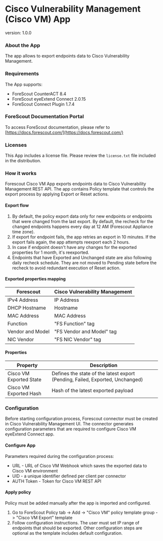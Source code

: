 # Cisco Vulnerability Management (Cisco VM) App
version: 1.0.0

### About the App
The app allows to export endpoints data to Cisco Vulnerability Management.

### Requirements
The App supports:
- ForeScout CounterACT 8.4
- ForeScout eyeExtend Connect 2.0.15
- ForeScout Connect Plugin 1.7.4

### ForeScout Documentation Portal
To access ForeScout documentation, please refer to [https://docs.forescout.com/](https://docs.forescout.com/)

### Licenses
This App includes a license file. Please review the `license.txt` file included in the distribution.

### How it works
Forescout Cisco VM App exports endpoints data to Cisco Vulnerability Management REST API.
The app contains Policy template that controls the export process by applying Export or Reset actions.

#### Export flow
1. By default, the policy export data only for new endpoints or endpoints that were changed from the last export. 
By default, the recheck for the changed endpoints happens every day at 12 AM (Forescout Appliance time zone).  
2. If export for endpoint fails, the app retries an export in 10 minutes. If the export fails again, the app attempts reexport each 2 hours.
3. In case if endpoint doesn't have any changes for the exported properties for 1 month, it's reexported.
4. Endpoints that have Exported and Unchanged state are also following daily recheck schedule. They are not moved to Pending state before the recheck to avoid redundant execution of Reset action.

#### Exported properties mapping
Forescout        | Cisco Vulnerability Management
------------- | -----------------------------
IPv4 Address | IP Address
DHCP Hostname | Hostname
MAC Address | MAC Address
Function | "FS Function" tag
Vendor and Model | "FS Vendor and Model" tag
NIC Vendor | "FS NIC Vendor" tag

#### Properties
Property        | Description
------------- | -----------------------------
Cisco VM Exported State | Defines the state of the latest export (Pending, Failed, Exported, Unchanged)
Cisco VM Exported Hash | Hash of the latest exported payload

### Configuration
Before starting configuration process, Forescout connector must be created in Cisco Vulnerability Management UI.
The connector generates configuration parameters that are required to configure Cisco VM eyeExtend Connect app.

#### Configure App
Parameters required during the configuration process:
* URL - URL of Cisco VM Webhook which saves the exported data to Cisco VM environment
* UID - a unique identifier defined per client per connector
* AUTH Token - Token for Cisco VM REST API

#### Apply policy
Policy must be added manually after the app is imported and configured.
1. Go to ForeScout Policy tab -> Add -> "Cisco VM" policy template group -> "Cisco VM Export" template
2. Follow configuration instructions. The user must set IP range of endpoints that should be exported. Other configuration steps are optional as the template includes default configuration. 